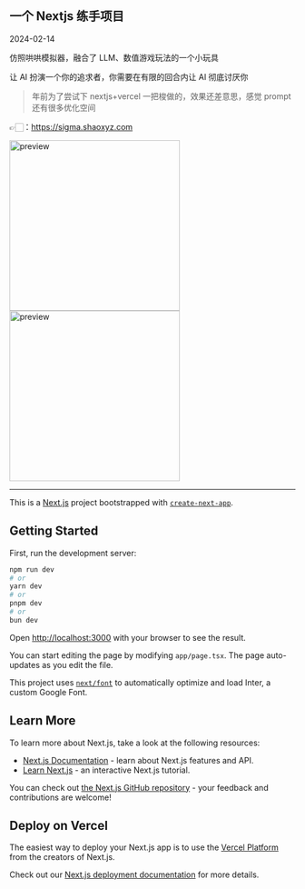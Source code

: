 ## 一个 Nextjs 练手项目

2024-02-14

仿照哄哄模拟器，融合了 LLM、数值游戏玩法的一个小玩具

让 AI 扮演一个你的追求者，你需要在有限的回合内让 AI 彻底讨厌你

> 年前为了尝试下 nextjs+vercel 一把梭做的，效果还差意思，感觉 prompt 还有很多优化空间

👉🏻：https://sigma.shaoxyz.com



<img src="https://github.com/shaoxyz/sigma/raw/main/p1.png" alt="preview" width="300px" />

<img src="https://github.com/shaoxyz/sigma/raw/main/p2.png" alt="preview" width="300px" />


---

This is a [Next.js](https://nextjs.org/) project bootstrapped with [`create-next-app`](https://github.com/vercel/next.js/tree/canary/packages/create-next-app).

## Getting Started

First, run the development server:

```bash
npm run dev
# or
yarn dev
# or
pnpm dev
# or
bun dev
```

Open [http://localhost:3000](http://localhost:3000) with your browser to see the result.

You can start editing the page by modifying `app/page.tsx`. The page auto-updates as you edit the file.

This project uses [`next/font`](https://nextjs.org/docs/basic-features/font-optimization) to automatically optimize and load Inter, a custom Google Font.

## Learn More

To learn more about Next.js, take a look at the following resources:

- [Next.js Documentation](https://nextjs.org/docs) - learn about Next.js features and API.
- [Learn Next.js](https://nextjs.org/learn) - an interactive Next.js tutorial.

You can check out [the Next.js GitHub repository](https://github.com/vercel/next.js/) - your feedback and contributions are welcome!

## Deploy on Vercel

The easiest way to deploy your Next.js app is to use the [Vercel Platform](https://vercel.com/new?utm_medium=default-template&filter=next.js&utm_source=create-next-app&utm_campaign=create-next-app-readme) from the creators of Next.js.

Check out our [Next.js deployment documentation](https://nextjs.org/docs/deployment) for more details.
